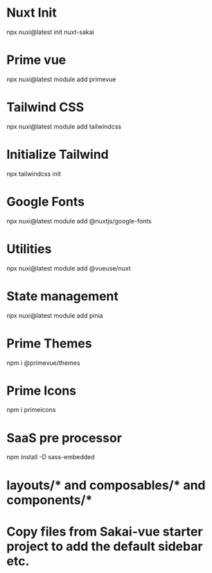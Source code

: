 # Nuxt Init
npx nuxi@latest init nuxt-sakai
# Prime vue
npx nuxi@latest module add primevue
# Tailwind CSS
npx nuxi@latest module add tailwindcss
# Initialize Tailwind
npx tailwindcss init
# Google Fonts
npx nuxi@latest module add @nuxtjs/google-fonts
# Utilities
npx nuxi@latest module add @vueuse/nuxt
# State management
npx nuxi@latest module add pinia
# Prime Themes
npm i @primevue/themes
# Prime Icons
npm i primeicons
# SaaS pre processor
npm install -D sass-embedded
# layouts/* and composables/* and components/*
# Copy files from Sakai-vue starter project to add the default sidebar etc.